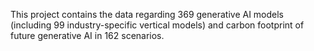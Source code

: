 This project contains the data regarding 369 generative AI models (including 99 industry-specific vertical models) and carbon footprint of future generative AI in 162 scenarios.

